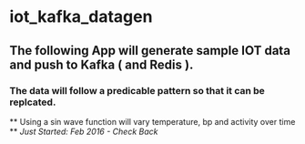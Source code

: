 # iot_kafka_datagen
## The following App will generate sample IOT data and push to Kafka ( and Redis ). ##
### The data will follow a predicable pattern so that it can be replcated. ###
** Using a sin wave function will vary temperature, bp and activity over time **
*Just Started: Feb 2016 - Check Back*
